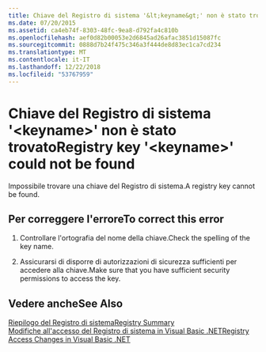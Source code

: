 ```yaml
---
title: Chiave del Registro di sistema '&lt;keyname&gt;' non è stato trovato
ms.date: 07/20/2015
ms.assetid: ca4eb74f-8303-48fc-9ea8-d792fa4c810b
ms.openlocfilehash: aef0d82b00053e2d6845ad26afac3851d15087fc
ms.sourcegitcommit: 0888d7b24f475c346a3f444de8d83ec1ca7cd234
ms.translationtype: MT
ms.contentlocale: it-IT
ms.lasthandoff: 12/22/2018
ms.locfileid: "53767959"
---
```

# <a name="registry-key-ltkeynamegt-could-not-be-found"></a><span data-ttu-id="b9e60-102">Chiave del Registro di sistema '&lt;keyname&gt;' non è stato trovato</span><span class="sxs-lookup"><span data-stu-id="b9e60-102">Registry key '&lt;keyname&gt;' could not be found</span></span>
<span data-ttu-id="b9e60-103">Impossibile trovare una chiave del Registro di sistema.</span><span class="sxs-lookup"><span data-stu-id="b9e60-103">A registry key cannot be found.</span></span>  
  
## <a name="to-correct-this-error"></a><span data-ttu-id="b9e60-104">Per correggere l'errore</span><span class="sxs-lookup"><span data-stu-id="b9e60-104">To correct this error</span></span>  
  
1.  <span data-ttu-id="b9e60-105">Controllare l'ortografia del nome della chiave.</span><span class="sxs-lookup"><span data-stu-id="b9e60-105">Check the spelling of the key name.</span></span>  
  
2.  <span data-ttu-id="b9e60-106">Assicurarsi di disporre di autorizzazioni di sicurezza sufficienti per accedere alla chiave.</span><span class="sxs-lookup"><span data-stu-id="b9e60-106">Make sure that you have sufficient security permissions to access the key.</span></span>  
  
## <a name="see-also"></a><span data-ttu-id="b9e60-107">Vedere anche</span><span class="sxs-lookup"><span data-stu-id="b9e60-107">See Also</span></span>  
 [<span data-ttu-id="b9e60-108">Riepilogo del Registro di sistema</span><span class="sxs-lookup"><span data-stu-id="b9e60-108">Registry Summary</span></span>](../../visual-basic/language-reference/keywords/registry-summary.md)  
 [<span data-ttu-id="b9e60-109">Modifiche all'accesso del Registro di sistema in Visual Basic .NET</span><span class="sxs-lookup"><span data-stu-id="b9e60-109">Registry Access Changes in Visual Basic .NET</span></span>](https://msdn.microsoft.com/library/b58f7687-f4db-448a-a865-07f62fd16fb2)

